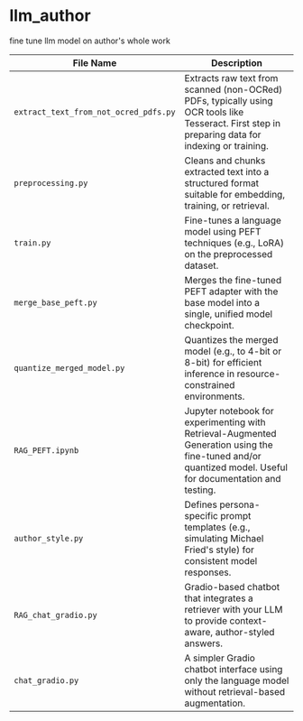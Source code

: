# llm_author
fine tune llm model on author's whole work

| File Name                             | Description                                                                                                                                               |
| ------------------------------------- | --------------------------------------------------------------------------------------------------------------------------------------------------------- |
| `extract_text_from_not_ocred_pdfs.py` | Extracts raw text from scanned (non-OCRed) PDFs, typically using OCR tools like Tesseract. First step in preparing data for indexing or training.         |
| `preprocessing.py`                    | Cleans and chunks extracted text into a structured format suitable for embedding, training, or retrieval.                                                 |
| `train.py`                            | Fine-tunes a language model using PEFT techniques (e.g., LoRA) on the preprocessed dataset.                                                               |
| `merge_base_peft.py`                  | Merges the fine-tuned PEFT adapter with the base model into a single, unified model checkpoint.                                                           |
| `quantize_merged_model.py`            | Quantizes the merged model (e.g., to 4-bit or 8-bit) for efficient inference in resource-constrained environments.                                        |
| `RAG_PEFT.ipynb`                      | Jupyter notebook for experimenting with Retrieval-Augmented Generation using the fine-tuned and/or quantized model. Useful for documentation and testing. |
| `author_style.py`                     | Defines persona-specific prompt templates (e.g., simulating Michael Fried's style) for consistent model responses.                                        |
| `RAG_chat_gradio.py`                  | Gradio-based chatbot that integrates a retriever with your LLM to provide context-aware, author-styled answers.                                           |
| `chat_gradio.py`                      | A simpler Gradio chatbot interface using only the language model without retrieval-based augmentation.                                                    |

